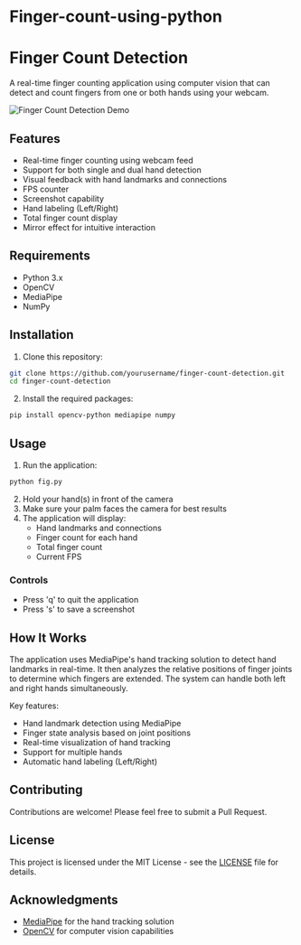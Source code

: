 # Finger-count-using-python

# Finger Count Detection

A real-time finger counting application using computer vision that can detect and count fingers from one or both hands using your webcam.

![Finger Count Detection Demo](demo.gif)

## Features

- Real-time finger counting using webcam feed
- Support for both single and dual hand detection
- Visual feedback with hand landmarks and connections
- FPS counter
- Screenshot capability
- Hand labeling (Left/Right)
- Total finger count display
- Mirror effect for intuitive interaction

## Requirements

- Python 3.x
- OpenCV
- MediaPipe
- NumPy

## Installation

1. Clone this repository:
```bash
git clone https://github.com/yourusername/finger-count-detection.git
cd finger-count-detection
```

2. Install the required packages:
```bash
pip install opencv-python mediapipe numpy
```

## Usage

1. Run the application:
```bash
python fig.py
```

2. Hold your hand(s) in front of the camera
3. Make sure your palm faces the camera for best results
4. The application will display:
   - Hand landmarks and connections
   - Finger count for each hand
   - Total finger count
   - Current FPS

### Controls

- Press 'q' to quit the application
- Press 's' to save a screenshot

## How It Works

The application uses MediaPipe's hand tracking solution to detect hand landmarks in real-time. It then analyzes the relative positions of finger joints to determine which fingers are extended. The system can handle both left and right hands simultaneously.

Key features:
- Hand landmark detection using MediaPipe
- Finger state analysis based on joint positions
- Real-time visualization of hand tracking
- Support for multiple hands
- Automatic hand labeling (Left/Right)

## Contributing

Contributions are welcome! Please feel free to submit a Pull Request.

## License

This project is licensed under the MIT License - see the [LICENSE](LICENSE) file for details.

## Acknowledgments

- [MediaPipe](https://mediapipe.dev/) for the hand tracking solution
- [OpenCV](https://opencv.org/) for computer vision capabilities
